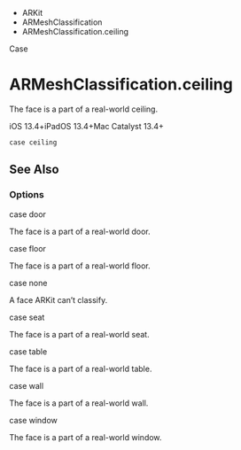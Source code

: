 

- ARKit
- ARMeshClassification
-  ARMeshClassification.ceiling 

Case

# ARMeshClassification.ceiling

The face is a part of a real-world ceiling.

iOS 13.4+iPadOS 13.4+Mac Catalyst 13.4+

``` source
case ceiling
```

## See Also

### Options

case door

The face is a part of a real-world door.

case floor

The face is a part of a real-world floor.

case none

A face ARKit can’t classify.

case seat

The face is a part of a real-world seat.

case table

The face is a part of a real-world table.

case wall

The face is a part of a real-world wall.

case window

The face is a part of a real-world window.

